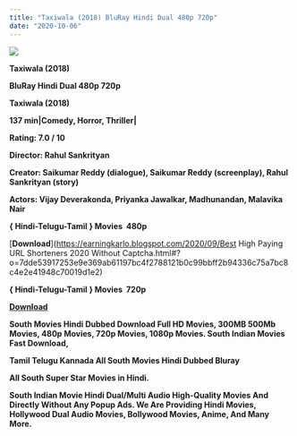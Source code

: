 ```yaml
---
title: "Taxiwala (2018) BluRay Hindi Dual 480p 720p"
date: "2020-10-06"
---
```


[**![](https://1.bp.blogspot.com/-1D-u86u8ADQ/X3SPPNI0fxI/AAAAAAAAARk/uczE4AabiXg6opZT4FK4OqnTwS6XEa4dQCLcBGAsYHQ/s16000/texiwala.webp)**](https://1.bp.blogspot.com/-1D-u86u8ADQ/X3SPPNI0fxI/AAAAAAAAARk/uczE4AabiXg6opZT4FK4OqnTwS6XEa4dQCLcBGAsYHQ/s659/texiwala.webp)

 **Taxiwala (2018)**

**BluRay Hindi Dual 480p 720p** 

**Taxiwala (2018)**

**137 min|Comedy, Horror, Thriller|**

**Rating: 7.0 / 10** 

**Director: Rahul Sankrityan**

**Creator: Saikumar Reddy (dialogue), Saikumar Reddy (screenplay), Rahul Sankrityan (story)**

**Actors: Vijay Deverakonda, Priyanka Jawalkar, Madhunandan, Malavika Nair**

**{ Hindi-Telugu-Tamil } Movies  480p**

[**Download**](https://earningkarlo.blogspot.com/2020/09/Best High Paying URL Shorteners 2020 Without Captcha.html#?o=7dde53917253e9e369ab61197bc4f2788121b0c99bbff2b94336c75a7bc8c4e2e41948c70019d1e2)

**{ Hindi-Telugu-Tamil } Movies  720p**

[**Download**](https://topkiearning.blogspot.com/2020/02/sell-karo-earn-karo-3-legit-app-best.html#?o=5da010468aa22abb899d8d8e43278b2fbccfbe564cda03bc47c7b728a467d32d7093ae5261487275)

 **South Movies Hindi Dubbed Download Full HD Movies, 300MB 500Mb Movies, 480p Movies, 720p Movies, 1080p Movies. South Indian Movies Fast Download,**

**Tamil Telugu Kannada All South Movies Hindi Dubbed Bluray**

**All South Super Star Movies in Hindi.**

**South Indian Movie Hindi Dual/Multi Audio High-Quality Movies And  Directly Without Any Popup Ads. We Are Providing Hindi Movies, Hollywood Dual Audio Movies, Bollywood Movies, Anime, And Many More.**
